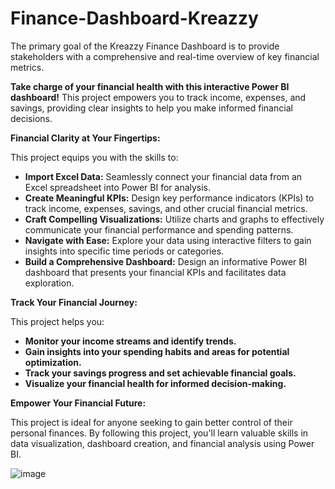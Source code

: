 # Finance-Dashboard-Kreazzy
The primary goal of the Kreazzy Finance Dashboard is to provide stakeholders with a comprehensive and real-time overview of key financial metrics. 

**Take charge of your financial health with this interactive Power BI dashboard!** This project empowers you to track income, expenses, and savings, providing clear insights to help you make informed financial decisions.

**Financial Clarity at Your Fingertips:**

This project equips you with the skills to:

* **Import Excel Data:** Seamlessly connect your financial data from an Excel spreadsheet into Power BI for analysis.
* **Create Meaningful KPIs:** Design key performance indicators (KPIs) to track income, expenses, savings, and other crucial financial metrics.
* **Craft Compelling Visualizations:** Utilize charts and graphs to effectively communicate your financial performance and spending patterns.
* **Navigate with Ease:** Explore your data using interactive filters to gain insights into specific time periods or categories.
* **Build a Comprehensive Dashboard:** Design an informative Power BI dashboard that presents your financial KPIs and facilitates data exploration.

**Track Your Financial Journey:**

This project helps you:

* **Monitor your income streams and identify trends.**
* **Gain insights into your spending habits and areas for potential optimization.**
* **Track your savings progress and set achievable financial goals.**
* **Visualize your financial health for informed decision-making.**

**Empower Your Financial Future:**

This project is ideal for anyone seeking to gain better control of their personal finances. By following this project, you'll learn valuable skills in data visualization, dashboard creation, and financial analysis using Power BI.

![image](https://github.com/user-attachments/assets/e475fe26-f246-47e7-a1f9-45e7a9e9b8b0)

